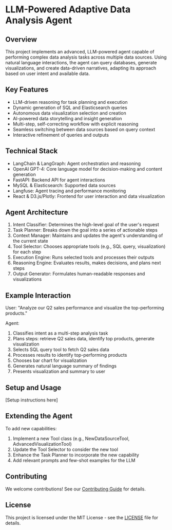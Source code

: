 # LLM-Powered Adaptive Data Analysis Agent

## Overview
This project implements an advanced, LLM-powered agent capable of performing complex data analysis tasks across multiple data sources. Using natural language interactions, the agent can query databases, generate visualizations, and create data-driven narratives, adapting its approach based on user intent and available data.

## Key Features
- LLM-driven reasoning for task planning and execution
- Dynamic generation of SQL and Elasticsearch queries
- Autonomous data visualization selection and creation
- AI-powered data storytelling and insight generation
- Multi-step, self-correcting workflow with explicit reasoning
- Seamless switching between data sources based on query context
- Interactive refinement of queries and outputs

## Technical Stack
- LangChain & LangGraph: Agent orchestration and reasoning
- OpenAI GPT-4: Core language model for decision-making and content generation
- FastAPI: Backend API for agent interactions
- MySQL & Elasticsearch: Supported data sources
- Langfuse: Agent tracing and performance monitoring
- React & D3.js/Plotly: Frontend for user interaction and data visualization

## Agent Architecture
1. Intent Classifier: Determines the high-level goal of the user's request
2. Task Planner: Breaks down the goal into a series of actionable steps
3. Context Manager: Maintains and updates the agent's understanding of the current state
4. Tool Selector: Chooses appropriate tools (e.g., SQL query, visualization) for each step
5. Execution Engine: Runs selected tools and processes their outputs
6. Reasoning Engine: Evaluates results, makes decisions, and plans next steps
7. Output Generator: Formulates human-readable responses and visualizations

## Example Interaction
User: "Analyze our Q2 sales performance and visualize the top-performing products."

Agent:
1. Classifies intent as a multi-step analysis task
2. Plans steps: retrieve Q2 sales data, identify top products, generate visualization
3. Selects SQL query tool to fetch Q2 sales data
4. Processes results to identify top-performing products
5. Chooses bar chart for visualization
6. Generates natural language summary of findings
7. Presents visualization and summary to user

## Setup and Usage
[Setup instructions here]

## Extending the Agent
To add new capabilities:
1. Implement a new Tool class (e.g., NewDataSourceTool, AdvancedVisualizationTool)
2. Update the Tool Selector to consider the new tool
3. Enhance the Task Planner to incorporate the new capability
4. Add relevant prompts and few-shot examples for the LLM

## Contributing
We welcome contributions! See our [Contributing Guide](CONTRIBUTING.md) for details.

## License
This project is licensed under the MIT License - see the [LICENSE](LICENSE) file for details.